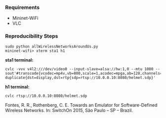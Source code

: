 ### Requirements
- Mininet-WiFi
- VLC

### Reproducibility Steps

```
sudo python allWirelessNetworksAroundUs.py
mininet-wifi> xterm sta1 h1
```

**sta1 terminal:**
```
cvlc -vvv v4l2:///dev/video0 --input-slave=alsa://hw:1,0 --mtu 1000 --sout'#transcode{vcodec=mp4v,vb=800,scale=1,acodec=mpga,ab=128,channels=1}: duplicate{dst=display,dst=rtp{sdp=rtsp://10.0.0.10:8080/helmet.sdp}'
```

**h1 terminal:**
```
cvlc rtsp://10.0.0.10:8080/helmet.sdp
```

Fontes, R. R., Rothenberg, C. E. Towards an Emulator for Software-Defined Wireless Networks. In: SwitchOn 2015, São Paulo – SP – Brazil.
